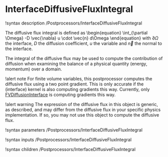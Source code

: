 # InterfaceDiffusiveFluxIntegral

!syntax description /Postprocessors/InterfaceDiffusiveFluxIntegral

The diffusive flux integral is defined as
\begin{equation}
  \int_{\partial \Omega} -D \vec{\nabla} u \cdot \vec{n} d\Omega
\end{equation}
with $\partial \Omega$ the interface, $D$ the diffusion coefficient, $u$ the variable and
$\vec{n}$ the normal to the interface.

The integral of the diffusive flux may be used to compute the contribution of diffusion when
examining the balance of a physical quantity (energy, momentum) over a domain.

!alert note
For finite volume variables, this postprocessor computes the diffusive flux using a two
point gradient. This is only accurate if the (interface) kernel is also computing gradients
this way. Currently, only [FVDiffusionInterface](/fviks/FVDiffusionInterface.md)
is computing gradients this way.

!alert warning
The expression of the diffusive flux in this object is generic, as described, and may differ from the diffusive flux in your specific physics implementation. If so, you may not use this object to compute the diffusive flux.

!syntax parameters /Postprocessors/InterfaceDiffusiveFluxIntegral

!syntax inputs /Postprocessors/InterfaceDiffusiveFluxIntegral

!syntax children /Postprocessors/InterfaceDiffusiveFluxIntegral
